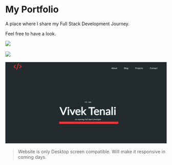 
# My Portfolio

A place where I share my Full Stack Development Journey. 

Feel free to have a look. 

![](https://img.shields.io/badge/Build%20with-HTML%2BCSS-orange)

![](https://img.shields.io/badge/Created%20by-Vivek%20Tenali-blue)




![App Screenshot](./output.png)

> Website is only Desktop screen compatible. Will make it responsive in coming days. 